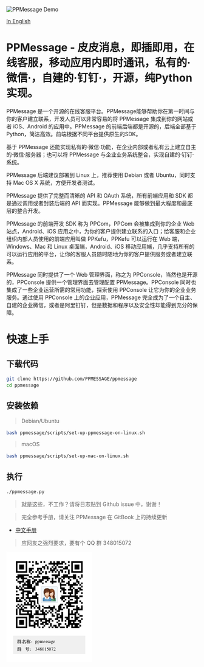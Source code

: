 ![PPMessage Demo](/ppmessage/doc/ppkefu-ppcom.gif)

[In English](/README.md)

# PPMessage - 皮皮消息，即插即用，在线客服，移动应用内即时通讯，私有的·微信·，自建的·钉钉·，开源，纯Python实现。

PPMessage 是一个开源的在线客服平台。PPMessage能够帮助你在第一时间与你的客户建立联系，开发人员可以非常容易的将 PPMessage 集成到你的网站或者 iOS、Android 的应用中。PPMessage 的前端后端都是开源的，后端全部基于 Python，简洁高效。前端根据不同平台提供原生的SDK。

基于 PPMessage 还能实现私有的·微信·功能，在企业内部或者私有云上建立自主的·微信·服务器；也可以将 PPMessage 与企业业务系统整合，实现自建的·钉钉·系统。

PPMessage 后端建议部署到 Linux 上，推荐使用 Debian 或者 Ubuntu，同时支持 Mac OS X 系统，方便开发者测试。

PPMessage 提供了完整而清晰的 API 和 OAuth 系统，所有前端应用和 SDK 都是通过调用或者封装后端的 API 而实现。PPMessage 能够做到最大程度和最底层的整合开发。


PPMessage 的前端开发 SDK 称为 PPCom，PPCom 会被集成到你的企业 Web 站点，Android、iOS 应用之中，为你的客户提供建立联系的入口；给客服和企业组织内部人员使用的前端应用叫做 PPKefu，PPKefu 可以运行在 Web 端，Windows、Mac 和 Linux 桌面端，Android、iOS 移动应用端，几乎支持所有的可以运行应用的平台，让你的客服人员随时随地为你的客户提供服务或者建立联系。

PPMessage 同时提供了一个 Web 管理界面，称之为 PPConsole，当然也是开源的，PPConsole 提供一个管理界面去管理配置 PPMessage。PPConsole 同时也集成了一些企业运营所需的常用功能，探索使用 PPConsole 让它为你的企业业务服务。通过使用 PPConsole 上的企业应用，PPMessage 完全成为了一个自主、自建的企业微信，或者是阿里钉钉，但是数据和程序以及安全性却能得到充分的保障。 

# 快速上手

## 下载代码

```bash
git clone https://github.com/PPMESSAGE/ppmessage
cd ppmessage
```

## 安装依赖

> Debian/Ubuntu

```bash
bash ppmessage/scripts/set-up-ppmessage-on-linux.sh
```

> macOS


```bash
bash ppmessage/scripts/set-up-mac-on-linux.sh
```


## 执行


```bash
./ppmessage.py
```

> 就是这些，不工作？请将日志贴到 Github issue 中，谢谢！

 
> 完全参考手册，请关注 PPMessage 在 GitBook 上的持续更新

* [中文手册](https://ppmessage.gitbooks.io/ppbook/content/)


> 应网友之强烈要求，要有个 QQ 群 348015072


![](/ppmessage/doc/348015072.png)

<!--

* [在线使用PPMessage](/ppmessage/doc/zh-cn/online-ppmessage-guide.md) 

* [从源码开始](/ppmessage/doc/zh-cn/install.md)

* [使用手册](/ppmessage/doc/zh-cn/user-manual.md)

* [开发手册](/ppmessage/doc/zh-cn/developer-manual.md)

-->


